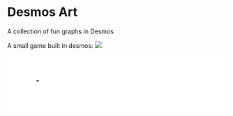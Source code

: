 # Desmos Art
A collection of fun graphs in Desmos

A small game built in desmos:
![](https://www.desmos.com/calculator/rsdxlrbqfv)

![](https://github.com/ljd124/Desmos-art/blob/main/Ripples%204.gif)
